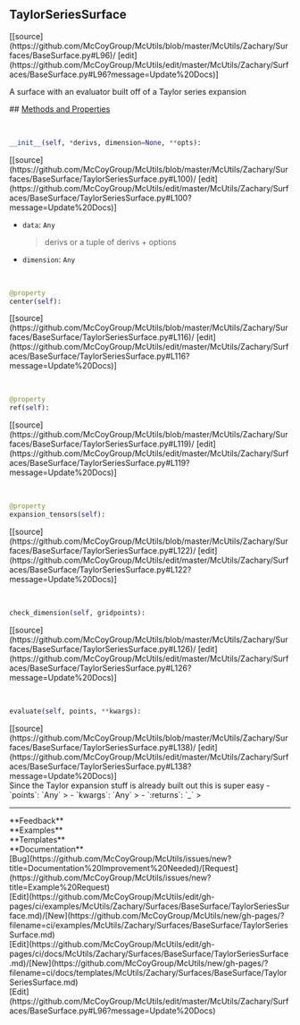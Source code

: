 ## <a id="McUtils.McUtils.Zachary.Surfaces.BaseSurface.TaylorSeriesSurface">TaylorSeriesSurface</a> 

<div class="docs-source-link" markdown="1">
[[source](https://github.com/McCoyGroup/McUtils/blob/master/McUtils/Zachary/Surfaces/BaseSurface.py#L96)/
[edit](https://github.com/McCoyGroup/McUtils/edit/master/McUtils/Zachary/Surfaces/BaseSurface.py#L96?message=Update%20Docs)]
</div>

A surface with an evaluator built off of a Taylor series expansion







<div class="collapsible-section">
 <div class="collapsible-section collapsible-section-header" markdown="1">
## <a class="collapse-link" data-toggle="collapse" href="#methods" markdown="1"> Methods and Properties</a> <a class="float-right" data-toggle="collapse" href="#methods"><i class="fa fa-chevron-down"></i></a>
 </div>
 <div class="collapsible-section collapsible-section-body collapse show" id="methods" markdown="1">
 
<a id="McUtils.McUtils.Zachary.Surfaces.BaseSurface.TaylorSeriesSurface.__init__" class="docs-object-method">&nbsp;</a> 
```python
__init__(self, *derivs, dimension=None, **opts): 
```
<div class="docs-source-link" markdown="1">
[[source](https://github.com/McCoyGroup/McUtils/blob/master/McUtils/Zachary/Surfaces/BaseSurface/TaylorSeriesSurface.py#L100)/
[edit](https://github.com/McCoyGroup/McUtils/edit/master/McUtils/Zachary/Surfaces/BaseSurface/TaylorSeriesSurface.py#L100?message=Update%20Docs)]
</div>

  - `data`: `Any`
    > derivs or a tuple of derivs + options
  - `dimension`: `Any`
    >


<a id="McUtils.McUtils.Zachary.Surfaces.BaseSurface.TaylorSeriesSurface.center" class="docs-object-method">&nbsp;</a> 
```python
@property
center(self): 
```
<div class="docs-source-link" markdown="1">
[[source](https://github.com/McCoyGroup/McUtils/blob/master/McUtils/Zachary/Surfaces/BaseSurface/TaylorSeriesSurface.py#L116)/
[edit](https://github.com/McCoyGroup/McUtils/edit/master/McUtils/Zachary/Surfaces/BaseSurface/TaylorSeriesSurface.py#L116?message=Update%20Docs)]
</div>


<a id="McUtils.McUtils.Zachary.Surfaces.BaseSurface.TaylorSeriesSurface.ref" class="docs-object-method">&nbsp;</a> 
```python
@property
ref(self): 
```
<div class="docs-source-link" markdown="1">
[[source](https://github.com/McCoyGroup/McUtils/blob/master/McUtils/Zachary/Surfaces/BaseSurface/TaylorSeriesSurface.py#L119)/
[edit](https://github.com/McCoyGroup/McUtils/edit/master/McUtils/Zachary/Surfaces/BaseSurface/TaylorSeriesSurface.py#L119?message=Update%20Docs)]
</div>


<a id="McUtils.McUtils.Zachary.Surfaces.BaseSurface.TaylorSeriesSurface.expansion_tensors" class="docs-object-method">&nbsp;</a> 
```python
@property
expansion_tensors(self): 
```
<div class="docs-source-link" markdown="1">
[[source](https://github.com/McCoyGroup/McUtils/blob/master/McUtils/Zachary/Surfaces/BaseSurface/TaylorSeriesSurface.py#L122)/
[edit](https://github.com/McCoyGroup/McUtils/edit/master/McUtils/Zachary/Surfaces/BaseSurface/TaylorSeriesSurface.py#L122?message=Update%20Docs)]
</div>


<a id="McUtils.McUtils.Zachary.Surfaces.BaseSurface.TaylorSeriesSurface.check_dimension" class="docs-object-method">&nbsp;</a> 
```python
check_dimension(self, gridpoints): 
```
<div class="docs-source-link" markdown="1">
[[source](https://github.com/McCoyGroup/McUtils/blob/master/McUtils/Zachary/Surfaces/BaseSurface/TaylorSeriesSurface.py#L126)/
[edit](https://github.com/McCoyGroup/McUtils/edit/master/McUtils/Zachary/Surfaces/BaseSurface/TaylorSeriesSurface.py#L126?message=Update%20Docs)]
</div>


<a id="McUtils.McUtils.Zachary.Surfaces.BaseSurface.TaylorSeriesSurface.evaluate" class="docs-object-method">&nbsp;</a> 
```python
evaluate(self, points, **kwargs): 
```
<div class="docs-source-link" markdown="1">
[[source](https://github.com/McCoyGroup/McUtils/blob/master/McUtils/Zachary/Surfaces/BaseSurface/TaylorSeriesSurface.py#L138)/
[edit](https://github.com/McCoyGroup/McUtils/edit/master/McUtils/Zachary/Surfaces/BaseSurface/TaylorSeriesSurface.py#L138?message=Update%20Docs)]
</div>
Since the Taylor expansion stuff is already built out this is super easy
  - `points`: `Any`
    > 
  - `kwargs`: `Any`
    > 
  - `:returns`: `_`
    >
 </div>
</div>












---


<div markdown="1" class="text-secondary">
<div class="container">
  <div class="row">
   <div class="col" markdown="1">
**Feedback**   
</div>
   <div class="col" markdown="1">
**Examples**   
</div>
   <div class="col" markdown="1">
**Templates**   
</div>
   <div class="col" markdown="1">
**Documentation**   
</div>
   <div class="col" markdown="1">
   
</div>
   <div class="col" markdown="1">
   
</div>
   <div class="col" markdown="1">
   
</div>
</div>
  <div class="row">
   <div class="col" markdown="1">
[Bug](https://github.com/McCoyGroup/McUtils/issues/new?title=Documentation%20Improvement%20Needed)/[Request](https://github.com/McCoyGroup/McUtils/issues/new?title=Example%20Request)   
</div>
   <div class="col" markdown="1">
[Edit](https://github.com/McCoyGroup/McUtils/edit/gh-pages/ci/examples/McUtils/Zachary/Surfaces/BaseSurface/TaylorSeriesSurface.md)/[New](https://github.com/McCoyGroup/McUtils/new/gh-pages/?filename=ci/examples/McUtils/Zachary/Surfaces/BaseSurface/TaylorSeriesSurface.md)   
</div>
   <div class="col" markdown="1">
[Edit](https://github.com/McCoyGroup/McUtils/edit/gh-pages/ci/docs/McUtils/Zachary/Surfaces/BaseSurface/TaylorSeriesSurface.md)/[New](https://github.com/McCoyGroup/McUtils/new/gh-pages/?filename=ci/docs/templates/McUtils/Zachary/Surfaces/BaseSurface/TaylorSeriesSurface.md)   
</div>
   <div class="col" markdown="1">
[Edit](https://github.com/McCoyGroup/McUtils/edit/master/McUtils/Zachary/Surfaces/BaseSurface.py#L96?message=Update%20Docs)   
</div>
   <div class="col" markdown="1">
   
</div>
   <div class="col" markdown="1">
   
</div>
   <div class="col" markdown="1">
   
</div>
</div>
</div>
</div>